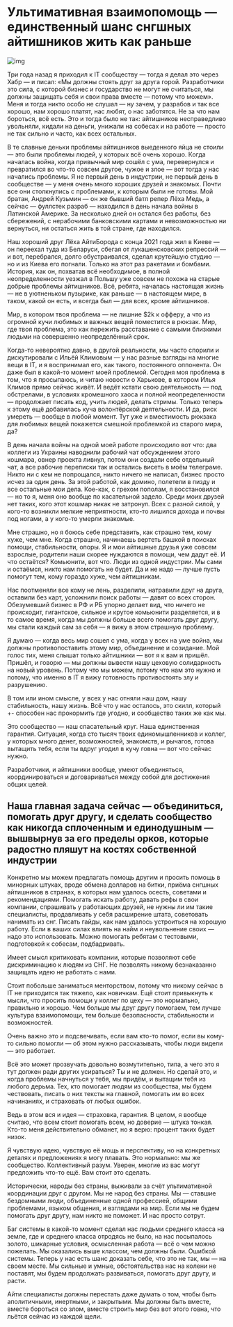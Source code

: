 # Ультимативная взаимопомощь — единственный шанс снгшных айтишников жить как раньше

![img](preview.jpg)

Три года назад я приходил к IT сообществу — тогда я делал это через Хабр — и писал: «Мы должны стоять друг за друга горой. Разработчики это сила, с которой бизнес и государство не могут не считаться, мы должны защищать себя и свои права вместе — потому что можем». Меня и тогда никто особо не слушал — ну зачем, у разрабов и так все хорошо, нам хорошо платят, нас любят, о нас заботятся. Не за что нам бороться, всё есть. Это и тогда было не так: айтишников несправедливо увольняли, кидали на деньги, унижали на собесах и на работе — просто не так сильно и часто, как всех остальных. 

В те славные деньки проблемы айтишников выеденного яйца не стоили — это были проблемы людей, у которых всё очень хорошо. Когда началась война, когда привычный мир сошёл с ума, перевернулся и превратился во что-то совсем другое, чужое и злое — вот тогда у нас начались проблемы. Я не первый день в индустрии, не первый день в сообществе — у меня очень много хороших друзей и знакомых. Почти все они столкнулись с проблемами, к которым были не готовы. Мой братан, Андрей Кузьмин — он же бывший батл репер Лёха Медь, а сейчас — фуллстек разраб — находился в день начала войны в Латинской Америке. За несколько дней он остался без работы, без сбережений, с нерабочими банковскими картами и невозможностью ни вернуться, ни остаться жить в той стране, где находился.

Наш хороший друг Лёха АйтиБорода с конца 2021 года жил в Киеве — он переехал туда из Беларуси, сбегая от лукашенсковских репрессий — и вот, перебрался, долго обустраивался, сделал крутейшую студию — но и из Киева его погнали. Только на этот раз ракетами и бомбами. История, как он, похватав всё необходимое, в полной неопределенности уезжал в Польшу уже совсем не похожа на старые добрые проблемы айтишников. Всё, ребята, началась настоящая жизнь — не в уютненьком пузырике, как раньше — в настоящем мире, в таком, какой он есть, и всегда был — для всех, кроме айтишников.

Мир, в котором твоя проблема — не лишние $2k к офферу, а что из огромной кучи любимых и важных вещей поместится в рюкзак. Мир, где твоя проблема, это как пережить расставание с самыми близкими людьми на совершенно неопределённый срок. 

Когда-то невероятно давно, в другой реальности, мы часто спорили и дискутировали с Ильёй Климовым — у нас разные взгляды на многие вещи в IT, и я воспринимал его, как такого, постоянного оппонента. Он даже был в какой-то момент моей проблемой. Сегодня моя проблема в том, что я просыпаюсь, и читаю новости о Харькове, в котором Илья Климов прямо сейчас живёт. И ведёт кстати свою деятельность — под обстрелами, в условиях кромешного хаоса и полной неопределенности — продолжает писать код, учить людей, делать стримы. Только теперь к этому ещё добавилась куча волонтёрской деятельности. И да, риск умереть — вообще в любой момент. Тут уже и вместимость рюкзака для любимых вещей покажется смешной проблемкой из старого мира, да?

В день начала войны на одной моей работе происходило вот что: два коллеги из Украины наводнили рабочий чат обсуждением этого кошмара, овнер проекта ливнул, потом они создали себе отдельный чат, а все рабочие переписки так и остались висеть в моём телеграме. Никто ни с кем не попрощался, никто ничего не написал, бизнес просто исчез за один день. За этой работой, как домино, полетели в пизду и все остальные мои дела. Кое-как, с грехом пополам, я восстановился — но то я, меня оно вообще по касательной задело. Среди моих друзей нет таких, кого этот кошмар никак не затронул. Всех с разной силой, у кого-то возникли мелкие неприятности, кто-то лишился дохода и почвы под ногами, а у кого-то умерли знакомые. 

Мне страшно, но я боюсь себе представить, как страшно тем, кому хуже, чем мне. Когда страшно, начинаешь вертеть башкой в поисках помощи, стабильности, опоры. Я и мои айтишные друзья уже совсем взрослые, родители наши скорее нуждаются в помощи, чем дадут её. И что остаётся? Комьюнити, вот что. Люди из одной индустрии. Мы сами и остаёмся, никто нам помогать не будет. Да и не надо — лучше пусть помогут тем, кому гораздо хуже, чем айтишникам.

Нас поотменяли все кому не лень, разделили, натравили друг на друга, оставили без карт, усложнили поиск работы — давят со всех сторон. Обезумевший бизнес в РФ и РБ упорно делает вид, что ничего не происходит, гигантское, сильное и крутое комьюнити разделяется, и в то самое время, когда мы должны больше всего помогать друг другу, мы стали каждый сам за себя — я вижу в этом страшную проблему.

Я думаю — когда весь мир сошел с ума, когда у всех на уме война, мы должны противопоставить этому мир, объединение и созидание. Мой голос тих, меня слышат только айтишники — вот я к вам и пришёл. Пришёл, и говорю — мы должны вывести нашу цеховую солидарность на новый уровень. Потому что мы можем, потому что нам это нужно и потому, что именно в IT я вижу готовность противостоять злу и разрушению. 

В том или ином смысле, у всех у нас отняли наш дом, нашу стабильность, нашу жизнь. Всё что у нас осталось, это скилл, который +- способен нас прокормить где угодно, и сообщество таких же как мы.

Это сообщество — наш спасательный круг. Наша единственная гарантия. Ситуация, когда сто тысяч твоих единомышленников и коллег, у которых много денег, возможностей, знакомств, и рычагов, готова вытащить тебя, если ты вдруг угодил в кучу говна — вот что сейчас нужно.

Разработчики, и айтишники вообще, умеют объединяться, координироваться и договариваться между собой для достижения общих целей. 

## Наша главная задача сейчас — объединиться, помогать друг другу, и сделать сообщество как никогда сплоченным и единодушным — вышвырнув за его пределы орков, которые радостно пляшут на костях собственной индустрии

Конкретно мы можем предлагать помощь другим и просить помощь в минорных штуках, вроде обмена долларов на битки, приёма снгшных айтишников в странах, в которых нам удалось осесть, советами и рекомендациями. Помогать искать работу, давать рефы в свои компании, спрашивать у работающих друзей, не нужны ли им такие специалисты, продавливать у себя расширение штата, советовать нанимать из снг. Писать гайды, как нам удалось устроиться на хорошую работу. Если в ваших силах влиять на найм и неувольнение своих — надо это использовать. Можно помогать ребятам с тестовыми, подготовкой к собесам, подбадривать.

Имеет смысл критиковать компании, которые позволяют себе дискриминацию к людям из СНГ. Не позволять никому безнаказанно защищать идею не работать с нами. 

Стоит побольше заниматься менторством, потому что никому сейчас в IT не приходится так тяжело, как новичкам. Ещё стоит привыкнуть к мысли, что просить помощи у коллег по цеху — это нормально, правильно и хорошо. Чем больше мы друг другу помогаем, тем лучше культура взаимопомощи, тем больше безопасности, стабильности и возможностей.

Очень важно это и подсвечивать, если вам кто-то помог, если вы кому-то сильно помогли — об этом нужно рассказывать, чтобы люди видели — это работает.

Всё это может прозвучать довольно возмутительно, типа, а чего это я тут должен ради других усираться? Ты и не должен. Но сделай это, и когда проблемы начнуться у тебя, мы придём, и вытащим тебя из любого дерьма. Тех, кто помогает людям из сообщества, мы будем чествовать, писать о них тексты на главной, помогать им во всех начинаниях, и страховать от любых ошибок. 

Ведь в этом вся и идея — страховка, гарантия. В целом, я вообще считаю, что всем стоит помогать всем, но доверие — штука тонкая. Кто-то меня действительно обманет, но я верю: процент таких будет низок.

Я чувствую идею, чувствую её мощь и перспективу, но на конкретных деталях и предложениях я могу плавать. Это нормально: мы же сообщество. Коллективный разум. Уверен, многие из вас могут предложить что-то ещё. Вам стоит это сделать.

Исторически, народы без страны, выживали за счёт ультимативной координации друг с другом. Мы не народ без страны. Мы — ставшие бездомными люди, объединенные одной профессией, общими проблемами, языком общения, и взглядами на мир. Если мы не будем помогать друг другу, нам никто не поможет. И нас просто сотрут.

Баг системы в какой-то момент сделал нас людьми среднего класса на земле, где и среднего класса отродясь не было, на нас посыпалось золото, шикарные условия, осмысленная работа — всё о чем можно пожелать. Мы оказались выше классом, чем должны были. Ошибкой системы. Теперь у нас есть шанс доказать себе, что это не так, мы — на своем месте. Мы сильные и умные, обстоятельства нас на колени не поставят, мы будем продолжать развиваться, помогать друг другу, и расти.

Айти специалисты должны перестать даже думать о том, чтобы быть аполитичными, инертными, и закрытыми. Мы должны быть вместе, вместе бороться со злом, вместе строить мир без вот этого говна, что льётся сейчас из каждой щели.
